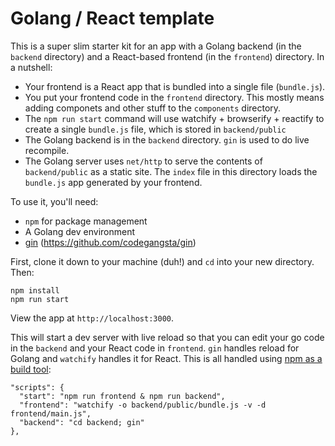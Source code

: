 # Golang / React template

This is a super slim starter kit for an app with a Golang backend (in the `backend` directory) and a React-based frontend (in the `frontend`) directory.  In a nutshell:

* Your frontend is a React app that is bundled into a single file (`bundle.js`).  
* You put your frontend code in the `frontend` directory.  This mostly means adding componets and other stuff to the `components` directory.
* The `npm run start` command will use watchify + browserify + reactify to create a single `bundle.js` file, which is stored in `backend/public`
* The Golang backend is in the `backend` directory.  `gin` is used to do live recompile.
* The Golang server uses `net/http` to serve the contents of `backend/public` as a static site.  The `index` file in this directory loads the `bundle.js` app generated by your frontend.  

To use it, you'll need:

* `npm` for package management
* A Golang dev environment
* [gin](https://github.com/codegangsta/negroni) (https://github.com/codegangsta/gin)

First, clone it down to your machine (duh!) and `cd` into your new directory.  Then:

```
npm install
npm run start
```

View the app at `http://localhost:3000`.

This will start a dev server with live reload so that you can edit your go code in the `backend` and your React code in `frontend`.  `gin` handles reload for Golang and `watchify` handles it for React.  This is all handled using [npm as a build tool](http://blog.keithcirkel.co.uk/how-to-use-npm-as-a-build-tool/):

```
"scripts": {
  "start": "npm run frontend & npm run backend",
  "frontend": "watchify -o backend/public/bundle.js -v -d frontend/main.js",
  "backend": "cd backend; gin"
},
```
